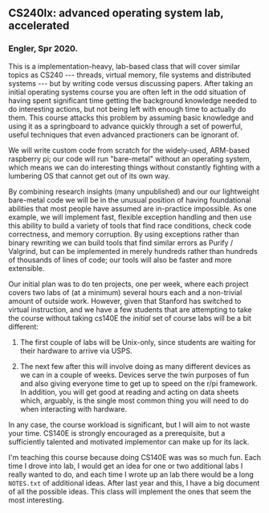 ## CS240lx: advanced operating system lab, accelerated
### Engler, Spr 2020.

This is a implementation-heavy, lab-based class that will cover similar
topics as CS240 --- threads, virtual memory, file systems and distributed
systems --- but by writing code versus discussing papers.  After taking an
initial operating systems course you are often left in the odd situation
of having spent significant time getting the background knowledge needed
to do interesting actions, but not being left with enough time to actually
do them.  This course attacks this problem by assuming basic knowledge and
using it as a springboard to advance quickly through a set of powerful,
useful techniques that even advanced practioners can be ignorant of.

We will write custom code from scratch for the widely-used, ARM-based
raspberry pi; our code will run "bare-metal" without an operating system,
which means we can do interesting things without constantly fighting
with a lumbering OS that cannot get out of its own way.

By combining research insights (many unpublished) and our our lightweight
bare-metal code we will be in the unusual position of having foundational
abilities that most people have assumed are in-practice impossible.
As one example, we will implement fast, flexible exception handling
and then use this ability to build a variety of tools that find race
conditions, check code correctness, and memory  corruption.  By using
exceptions rather than binary rewriting we can build tools that find
similar errors as Purify / Valgrind, but can be implemented in merely
hundreds rather than hundreds of thousands of lines of code; our tools
will also be faster and more extensible.

Our initial plan was to do ten projects, one per week, where each project
covers two labs of (at a minimum) several hours each and a non-trivial
amount of outside work.  However, given that Stanford has switched to
virtual instruction, and we have a few students that are attempting to
take the course without taking cs140E the *initial* set of course labs
will be a bit different:

   1. The first couple of labs will be Unix-only, since students are waiting
      for their hardware to arrive via USPS.  

   2. The next few after this will involve doing as many different
      devices as we can in a couple of weeks.  Devices serve the twin
      purposes of fun and also giving everyone time to get up to speed on
      the r/pi framework.  In addition, you will get good at reading and
      acting on data sheets which, arguably, is the single most common
      thing you will need to do when interacting with hardware.

In any case, the course workload is significant, but I will aim to not
waste your time.  CS140E is strongly encouraged as a prerequisite, but a
sufficiently talented and motivated implementor can make up for its lack.

I'm teaching this course because doing CS140E was was so much fun.
Each time I drove into lab, I would get an idea for one or two additional
labs I really wanted to do, and each time I wrote up an lab there would
be a long `NOTES.txt` of additional ideas.  After last year and this, I
have a big document of all the possible ideas.  This class will implement
the ones that seem the most interesting.





